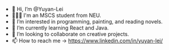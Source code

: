 - 👋 Hi, I’m @Yuyan-Lei
- 👩🏻‍🎓 I'm an MSCS student from NEU.
- 👀 I’m interested in programming, painting, and reading novels.
- 🌱 I’m currently learning React and Java.
- 💞️ I’m looking to collaborate on creative projects.
- 📫 How to reach me -> https://www.linkedin.com/in/yuyan-lei/
